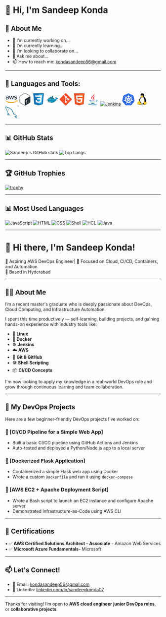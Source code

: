 # 👋 Hi, I'm Sandeep Konda

## 🚀 About Me
- 🔭 I’m currently working on...
- 🌱 I’m currently learning...
- 👯 I’m looking to collaborate on...
- 💬 Ask me about...
- 📫 How to reach me: kondasandeep56@gmail.com


---

## 🚀 Languages and Tools:

<p align="left">
  <a href="https://aws.amazon.com" target="_blank">
  <img src="https://raw.githubusercontent.com/devicons/devicon/master/icons/amazonwebservices/amazonwebservices-original-wordmark.svg" alt="AWS" width="40" height="40"/>
</a>
  <a href="https://www.gnu.org/software/bash/" target="_blank"><img src="https://raw.githubusercontent.com/devicons/devicon/master/icons/bash/bash-original.svg" alt="Bash" width="40" height="40"/></a>
  <a href="https://developer.mozilla.org/en-US/docs/Web/CSS" target="_blank"><img src="https://raw.githubusercontent.com/devicons/devicon/master/icons/css3/css3-original.svg" alt="CSS3" width="40" height="40"/></a>
  <a href="https://www.docker.com/" target="_blank"><img src="https://raw.githubusercontent.com/devicons/devicon/master/icons/docker/docker-original.svg" alt="Docker" width="40" height="40"/></a>
  <a href="https://git-scm.com/" target="_blank"><img src="https://raw.githubusercontent.com/devicons/devicon/master/icons/git/git-original.svg" alt="Git" width="40" height="40"/></a>
  <a href="https://developer.mozilla.org/en-US/docs/Web/HTML" target="_blank"><img src="https://raw.githubusercontent.com/devicons/devicon/master/icons/html5/html5-original.svg" alt="HTML5" width="40" height="40"/></a>
  <a href="https://www.java.com" target="_blank"><img src="https://raw.githubusercontent.com/devicons/devicon/master/icons/java/java-original.svg" alt="Java" width="40" height="40"/></a>
  <a href="https://www.jenkins.io/" target="_blank"><img src="https://www.vectorlogo.zone/logos/jenkins/jenkins-icon.svg" alt="Jenkins" width="40" height="40"/></a>
  <a href="https://kubernetes.io/" target="_blank"><img src="https://raw.githubusercontent.com/devicons/devicon/master/icons/kubernetes/kubernetes-plain.svg" alt="Kubernetes" width="40" height="40"/></a>
  <a href="https://www.linux.org/" target="_blank"><img src="https://raw.githubusercontent.com/devicons/devicon/master/icons/linux/linux-original.svg" alt="Linux" width="40" height="40"/></a>
  <a href="https://www.mysql.com/" target="_blank"><img src="https://raw.githubusercontent.com/devicons/devicon/master/icons/mysql/mysql-original.svg" alt="MySQL" width="40" height="40"/></a>
</p>


---

## 📊 GitHub Stats
![Sandeep's GitHub stats](https://github-readme-stats.vercel.app/api?username=thesandeepkonda&show_icons=true&theme=radical)
![Top Langs](https://github-readme-stats.vercel.app/api/top-langs/?username=thesandeepkonda&layout=compact&theme=radical)

---

## 🏆 GitHub Trophies
[![trophy](https://github-profile-trophy.vercel.app/?username=thesandeepkonda&theme=onedark)](https://github.com/ryo-ma/github-profile-trophy)


---

## 📊 Most Used Languages

![JavaScript](https://img.shields.io/badge/JavaScript-58.54%25-F7DF1E?style=for-the-badge&logo=javascript&logoColor=black)
![HTML](https://img.shields.io/badge/HTML-17.87%25-E34F26?style=for-the-badge&logo=html5&logoColor=white)
![CSS](https://img.shields.io/badge/CSS-12.23%25-1572B6?style=for-the-badge&logo=css3&logoColor=white)
![Shell](https://img.shields.io/badge/Shell-7.87%25-89e051?style=for-the-badge&logo=gnubash&logoColor=white)
![HCL](https://img.shields.io/badge/HCL-1.90%25-844FBA?style=for-the-badge)
![Java](https://img.shields.io/badge/Java-1.59%25-007396?style=for-the-badge&logo=java&logoColor=white)

------



# 👋 Hi there, I'm Sandeep Konda!

🎯 Aspiring AWS DevOps Engineer| 🚀 Focused on Cloud, CI/CD, Containers, and Automation  
📍 Based in Hyderabad

---

## 👨‍💻 About Me

I’m a recent master's graduate who is deeply passionate about DevOps, Cloud Computing, and Infrastructure Automation.

I spent this time productively — self-learning, building projects, and gaining hands-on experience with industry tools like:

- 🐧 **Linux**
- 🐳 **Docker**
- ⚙️ **Jenkins**
- ☁️ **AWS**
- 📂 **Git & GitHub**
- 🛠️ **Shell Scripting**
- 📦 **CI/CD Concepts**

I'm now looking to apply my knowledge in a real-world DevOps role and grow through continuous learning and team collaboration.

---

## 📁 My DevOps Projects

Here are a few beginner-friendly DevOps projects I've worked on:

### 🔹 [CI/CD Pipeline for a Simple Web App]
- Built a basic CI/CD pipeline using GitHub Actions and Jenkins
- Auto-tested and deployed a Python/Node.js app to a local server

### 🔹 [Dockerized Flask Application]
- Containerized a simple Flask web app using Docker
- Wrote a custom `Dockerfile` and ran it using `docker-compose`

### 🔹 [AWS EC2 + Apache Deployment Script]
- Wrote a Bash script to launch an EC2 instance and configure Apache server
- Demonstrated Infrastructure-as-Code using AWS CLI

---

## 📜 Certifications


▪ ✅ **AWS Certified Solutions Architect – Associate** - Amazon Web Services
▪ ✅ **Microsoft Azure Fundamentals**- Microsoft

---

## 📫 Let's Connect!

- 📧 Email: kondasandeep56@gmal.com 
- 💼 LinkedIn: [linkedin.com/in/sandeepkonda07](https://www.linkedin.com/in/sandeepkonda07/)

---

Thanks for visiting! I’m open to **AWS cloud engineer** **junior DevOps roles**, or **collaborative projects**.
